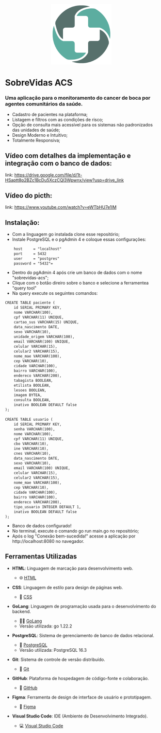 <p align="center">
  <img src="public/assets/images/icone.png" alt="Descrição da imagem" height="200">
</p>

# SobreVidas ACS
### Uma aplicação para o monitoramento do cancer de boca por agentes comunitários da saúde.
- Cadastro de pacientes na plataforma;
- Listagem e filtros com as condições de risco;
- Opção de consulta mais acessível para os sistemas não padronizados das unidades de saúde;
- Design Moderno e Intuitivo;
- Totalmente Responsiva;



## Vídeo com detalhes da implementação e integração com o banco de dados:
link: https://drive.google.com/file/d/1t-HSaptt8p2BZc1BcDu5XczCQl3Wpwnx/view?usp=drive_link
## Vídeo do picth:
link: https://www.youtube.com/watch?v=eWTbHU7e1lM

## Instalação:
- Com a linguagem go instalada clone esse repositório;
- Instale PostgreSQL e o pgAdmin 4 e coloque essas configurações:
```
	host     = "localhost"
	port     = 5432
	user     = "postgres"
	password = "5432"=
```
- Dentro do pgAdmin 4 após crie um banco de dados com o nome "sobrevidas-acs";
- Clique com o botão direiro sobre o banco e selecione a ferramentea "query tool"
- Na query execute os seguintes comandos:
```
CREATE TABLE paciente (
    id SERIAL PRIMARY KEY,
    nome VARCHAR(100),
    cpf VARCHAR(11) UNIQUE,
    cartao_sus VARCHAR(15) UNIQUE,
    data_nascimento DATE,
    sexo VARCHAR(10),
    unidade_origem VARCHAR(100),
    email VARCHAR(100) UNIQUE,
    celular VARCHAR(15),
    celular2 VARCHAR(15),
    nome_mae VARCHAR(100),
    cep VARCHAR(10),
    cidade VARCHAR(100),
    bairro VARCHAR(100),
    endereco VARCHAR(200),
    tabagista BOOLEAN,
    etilista BOOLEAN,
    lesoes BOOLEAN,
    imagem BYTEA,
    consulta BOOLEAN,
    inativo BOOLEAN DEFAULT false
);

CREATE TABLE usuario (
    id SERIAL PRIMARY KEY,
    senha VARCHAR(100),
    nome VARCHAR(100),
    cpf VARCHAR(11) UNIQUE,
    cbo VARCHAR(10),
    ine VARCHAR(10),
    cnes VARCHAR(10),
    data_nascimento DATE,
    sexo VARCHAR(10),
    email VARCHAR(100) UNIQUE,
    celular VARCHAR(15),
    celular2 VARCHAR(15),
    nome_mae VARCHAR(100),
    cep VARCHAR(10),
    cidade VARCHAR(100),
    bairro VARCHAR(100),
    endereco VARCHAR(200),
    tipo_usuario INTEGER DEFAULT 1,
    inativo BOOLEAN DEFAULT false
);
```
- Banco de dados configurado!
- No terminal, execute o comando go run main.go no repositório;
- Após o log "Conexão bem-sucedida!" acesse a aplicação por http://localhost:8080 no navegador.



## Ferramentas Utilizadas

- **HTML**: Linguagem de marcação para desenvolvimento web.
  - 🌐 [HTML](https://developer.mozilla.org/en-US/docs/Web/HTML)
  
- **CSS**: Linguagem de estilo para design de páginas web.
  - 🎨 [CSS](https://developer.mozilla.org/en-US/docs/Web/CSS)
  
- **GoLang**: Linguagem de programação usada para o desenvolvimento do backend.
  - 👨‍💻 [GoLang](https://golang.org/)
  - Versão utilizada: go 1.22.2
  
- **PostgreSQL**: Sistema de gerenciamento de banco de dados relacional.
  - 🐘 [PostgreSQL](https://www.postgresql.org/)
  - Versão utilizada: PostgreSQL 16.3
  
- **Git**: Sistema de controle de versão distribuído.
  - 📂 [Git](https://git-scm.com/)
  
- **GitHub**: Plataforma de hospedagem de código-fonte e colaboração.
  - 🐙 [GitHub](https://github.com/)
  
- **Figma**: Ferramenta de design de interface de usuário e prototipagem.
  - 🎨 [Figma](https://www.figma.com/)
  
- **Visual Studio Code**: IDE (Ambiente de Desenvolvimento Integrado).
  - 💻 [Visual Studio Code](https://code.visualstudio.com/)

